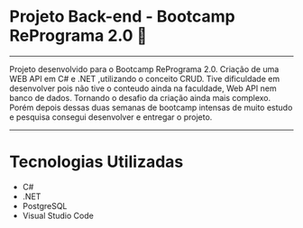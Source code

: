 # Projeto Back-end - Bootcamp RePrograma 2.0 🚀
_______________________________________________________________________________________________________

Projeto desenvolvido para o Bootcamp RePrograma 2.0. Criação de uma WEB API em C# e .NET ,utilizando o conceito CRUD. 
  Tive dificuldade em desenvolver pois não tive o conteudo ainda na faculdade, Web API nem banco de dados. Tornando o desafio 
 da criação ainda mais complexo. Porém depois dessas duas semanas de bootcamp intensas de muito estudo e pesquisa consegui
 desenvolver e entregar o projeto. 


________________________________________________________________________________________________________

# Tecnologias Utilizadas 

- C#
- .NET
- PostgreSQL
- Visual Studio Code



 
